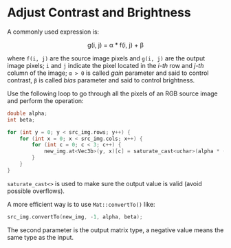 # Adjust Contrast and Brightness

A commonly used expression is:

<p align="center">g(i, j) = α * f(i, j) + β</p>

where `f(i, j)` are the source image pixels and `g(i, j)` are the output image pixels; `i` and `j` indicate the pixel located in the *i-th* row and *j-th* column of the image; `α > 0` is called *gain* parameter and said to control contrast, `β` is called *bias* parameter and said to control brightness.

Use the following loop to go through all the pixels of an RGB source image and perform the operation:

```cpp
double alpha;
int beta;

for (int y = 0; y < src_img.rows; y++) {
    for (int x = 0; x < src_img.cols; x++) {
        for (int c = 0; c < 3; c++) {
            new_img.at<Vec3b>(y, x)[c] = saturate_cast<uchar>(alpha * (src.at<Vec3b>(y,x)[c]) + beta);
        }
    }
}
```

`saturate_cast<>` is used to make sure the output value is valid (avoid possible overflows).

A more efficient way is to use `Mat::convertTo()` like:

```cpp
src_img.convertTo(new_img, -1, alpha, beta);
```

The second parameter is the output matrix type, a negative value means the same type as the input.
